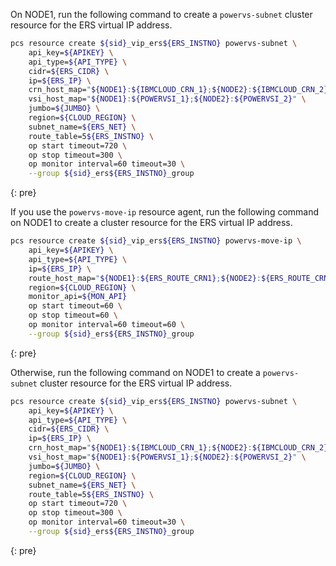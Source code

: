 

On NODE1, run the following command to create a `powervs-subnet` cluster resource for the ERS virtual IP address.

```sh
pcs resource create ${sid}_vip_ers${ERS_INSTNO} powervs-subnet \
    api_key=${APIKEY} \
    api_type=${API_TYPE} \
    cidr=${ERS_CIDR} \
    ip=${ERS_IP} \
    crn_host_map="${NODE1}:${IBMCLOUD_CRN_1};${NODE2}:${IBMCLOUD_CRN_2}" \
    vsi_host_map="${NODE1}:${POWERVSI_1};${NODE2}:${POWERVSI_2}" \
    jumbo=${JUMBO} \
    region=${CLOUD_REGION} \
    subnet_name=${ERS_NET} \
    route_table=5${ERS_INSTNO} \
    op start timeout=720 \
    op stop timeout=300 \
    op monitor interval=60 timeout=30 \
    --group ${sid}_ers${ERS_INSTNO}_group
```
{: pre}

<preview>

If you use the `powervs-move-ip` resource agent, run the following command on NODE1 to create a cluster resource for the ERS virtual IP address.

```sh
pcs resource create ${sid}_vip_ers${ERS_INSTNO} powervs-move-ip \
    api_key=${APIKEY} \
    api_type=${API_TYPE} \
    ip=${ERS_IP} \
    route_host_map="${NODE1}:${ERS_ROUTE_CRN1};${NODE2}:${ERS_ROUTE_CRN2}" \
    region=${CLOUD_REGION} \
    monitor_api=${MON_API}
    op start timeout=60 \
    op stop timeout=60 \
    op monitor interval=60 timeout=60 \
    --group ${sid}_ers${ERS_INSTNO}_group
```
{: pre}

Otherwise, run the following command on NODE1 to create a `powervs-subnet` cluster resource for the ERS virtual IP address.

```sh
pcs resource create ${sid}_vip_ers${ERS_INSTNO} powervs-subnet \
    api_key=${APIKEY} \
    api_type=${API_TYPE} \
    cidr=${ERS_CIDR} \
    ip=${ERS_IP} \
    crn_host_map="${NODE1}:${IBMCLOUD_CRN_1};${NODE2}:${IBMCLOUD_CRN_2}" \
    vsi_host_map="${NODE1}:${POWERVSI_1};${NODE2}:${POWERVSI_2}" \
    jumbo=${JUMBO} \
    region=${CLOUD_REGION} \
    subnet_name=${ERS_NET} \
    route_table=5${ERS_INSTNO} \
    op start timeout=720 \
    op stop timeout=300 \
    op monitor interval=60 timeout=30 \
    --group ${sid}_ers${ERS_INSTNO}_group
```
{: pre}

</preview>

